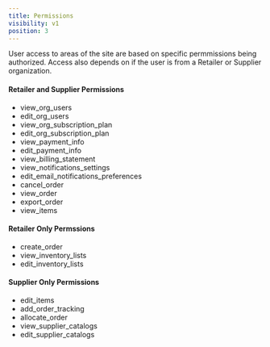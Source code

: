 ```yaml
---
title: Permissions
visibility: v1
position: 3
---
```


User access to areas of the site are based on specific permmissions being authorized. Access also depends on if the user is from a Retailer or Supplier organization.

#### Retailer and Supplier Permissions
- view_org_users
- edit_org_users
- view_org_subscription_plan
- edit_org_subscription_plan
- view_payment_info
- edit_payment_info
- view_billing_statement
- view_notifications_settings
- edit_email_notifications_preferences
- cancel_order
- view_order
- export_order
- view_items

#### Retailer Only Permssions
- create_order
- view_inventory_lists
- edit_inventory_lists

#### Supplier Only Permissions
- edit_items
- add_order_tracking
- allocate_order
- view_supplier_catalogs
- edit_supplier_catalogs
